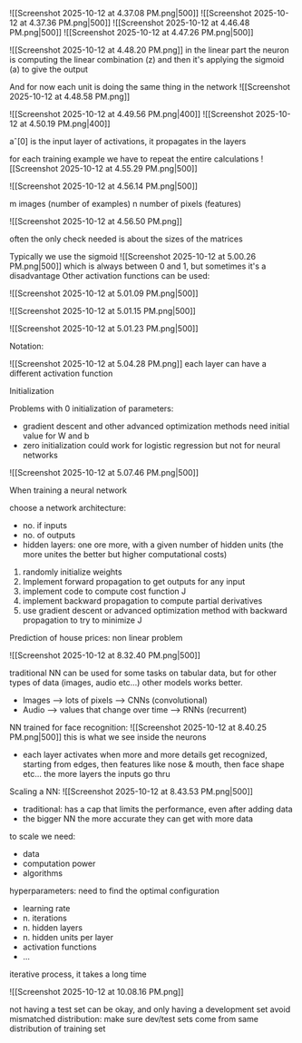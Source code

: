 ![[Screenshot 2025-10-12 at 4.37.08 PM.png|500]]
![[Screenshot 2025-10-12 at 4.37.36 PM.png|500]]
![[Screenshot 2025-10-12 at 4.46.48 PM.png|500]]
![[Screenshot 2025-10-12 at 4.47.26 PM.png|500]]

![[Screenshot 2025-10-12 at 4.48.20 PM.png]]
in the linear part the neuron is computing the linear combination (z) and then it's applying the sigmoid (a) to give the output

And for now each unit is doing the same thing in the network
![[Screenshot 2025-10-12 at 4.48.58 PM.png]]

![[Screenshot 2025-10-12 at 4.49.56 PM.png|400]]
![[Screenshot 2025-10-12 at 4.50.19 PM.png|400]]

aˆ\[0]  is the input layer of activations, it propagates in the layers

for each training example we have to repeat the entire calculations
![[Screenshot 2025-10-12 at 4.55.29 PM.png|500]]

![[Screenshot 2025-10-12 at 4.56.14 PM.png|500]]

m images (number of examples)
n number of pixels (features)

![[Screenshot 2025-10-12 at 4.56.50 PM.png]]

often the only check needed is about the sizes of the matrices

Typically we use the sigmoid
![[Screenshot 2025-10-12 at 5.00.26 PM.png|500]]
which is always between 0 and 1, but sometimes it's a disadvantage 
Other activation functions can be used:

![[Screenshot 2025-10-12 at 5.01.09 PM.png|500]]

![[Screenshot 2025-10-12 at 5.01.15 PM.png|500]]

![[Screenshot 2025-10-12 at 5.01.23 PM.png|500]]

Notation:

![[Screenshot 2025-10-12 at 5.04.28 PM.png]]
each layer can have a different activation function

Initialization

Problems with 0 initialization of parameters:
- gradient descent and other advanced optimization methods need initial value for W and b
- zero initialization could work for logistic regression but not for neural networks

![[Screenshot 2025-10-12 at 5.07.46 PM.png|500]]


When training a neural network

choose a network architecture:
- no. if inputs
- no. of outputs
- hidden layers: one ore more, with a given number of hidden units (the more unites the better but higher computational costs)

1. randomly initialize weights
2. Implement forward propagation to get outputs for any input
3. implement code to compute cost function J
4. implement backward propagation to compute partial derivatives
5. use gradient descent or advanced optimization method with backward propagation to try to minimize J


Prediction of house prices: non linear problem

![[Screenshot 2025-10-12 at 8.32.40 PM.png|500]]

traditional NN can be used for some tasks on tabular data, 
but for other types of data (images, audio etc...) other models works better.
- Images --> lots of pixels --> CNNs (convolutional)
- Audio --> values that change over time --> RNNs (recurrent)


NN trained for face recognition:
![[Screenshot 2025-10-12 at 8.40.25 PM.png|500]]
this is what we see inside the neurons
- each layer activates when more and more details get recognized, starting from edges, then features like nose & mouth, then face shape etc... the more layers the inputs go thru

Scaling a NN:
![[Screenshot 2025-10-12 at 8.43.53 PM.png|500]]
- traditional: has a cap that limits the performance, even after adding data
- the bigger NN the more accurate they can get with more data

to scale we need:
- data
- computation power
- algorithms

hyperparameters: need to find the optimal configuration
- learning rate
- n. iterations
- n. hidden layers
- n. hidden units per layer
- activation functions
- ...

iterative process, it takes a long time

![[Screenshot 2025-10-12 at 10.08.16 PM.png]]

not having a test set can be okay, and only having a development set
avoid mismatched distribution: make sure dev/test sets come from same distribution of training set